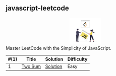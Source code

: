 javascript-leetcode 
---
<div align="center">
<a href="https://leetcode.about-blank.io/"><img src="/public/banner.svg" alt="banner" width="100px"/></a>
</div>
Master LeetCode with the Simplicity of JavaScript.

| #(1) | Title | Solution | Difficulty  |
| ---| ----- | -------- | ---------- | 
| 1 | [Two Sum](https://leetcode.com/problems/two-sum) | [Solution](/pages/solutions/two-sum.mdx) | Easy |

